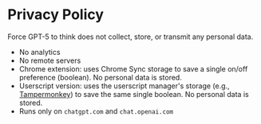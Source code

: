 # Privacy Policy

Force GPT-5 to think does not collect, store, or transmit any personal data.

- No analytics
- No remote servers
- Chrome extension: uses Chrome Sync storage to save a single on/off preference (boolean). No personal data is stored.
- Userscript version: uses the userscript manager's storage (e.g., [Tampermonkey](https://chromewebstore.google.com/detail/tampermonkey/dhdgffkkebhmkfjojejmpbldmpobfkfo)) to save the same single boolean. No personal data is stored.
- Runs only on `chatgpt.com` and `chat.openai.com`

